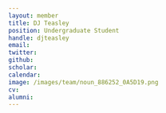 ```yaml
---
layout: member
title: DJ Teasley
position: Undergraduate Student
handle: djteasley
email:
twitter:
github:
scholar:
calendar:
image: /images/team/noun_886252_0A5D19.png
cv:
alumni: 
---
```




